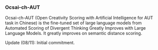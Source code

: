 ### Ocsai-ch-AUT
Ocsai-ch-AUT (Open Creativity Scoring with Artificial Intelligence for AUT task in Chinese) is the fine-tuned set of large language models from Automated Scoring of Divergent Thinking Greatly Improves with Large Language Models. It greatly improves on semantic distance scoring.

Update (08/11): Initial commitment.